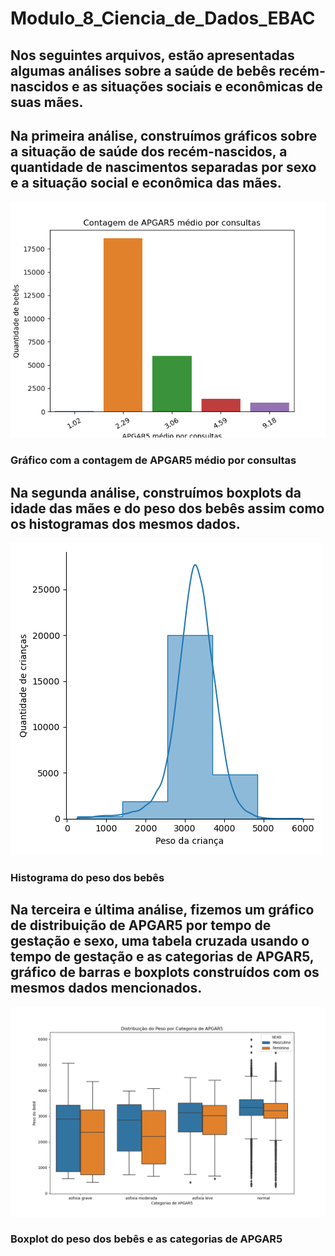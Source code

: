 # Modulo_8_Ciencia_de_Dados_EBAC

## Nos seguintes arquivos, estão apresentadas algumas análises sobre a saúde de bebês recém-nascidos e as situações sociais e econômicas de suas mães.

## Na primeira análise, construímos gráficos sobre a situação de saúde dos recém-nascidos, a quantidade de nascimentos separadas por sexo e a situação social e econômica das mães.

![Gráfico APGAR5](imagens/Contagem_de_APGAR5_medio_por_consultas.png)
### Gráfico com a contagem de APGAR5 médio por consultas

## Na segunda análise, construímos boxplots da idade das mães e do peso dos bebês assim como os histogramas dos mesmos dados.

![Gráfico Peso do bebê](imagens/histograma_peso_bebe.png)
### Histograma do peso dos bebês

## Na terceira e última análise, fizemos um gráfico de distribuição de APGAR5 por tempo de gestação e sexo, uma tabela cruzada usando o tempo de gestação e as categorias de APGAR5, gráfico de barras e boxplots construídos com os mesmos dados mencionados. 

![Gráfico Peso versus APGAR5](imagens/distribuicao_peso_bebe_cat_apgar5.png)
### Boxplot do peso dos bebês e as categorias de APGAR5







